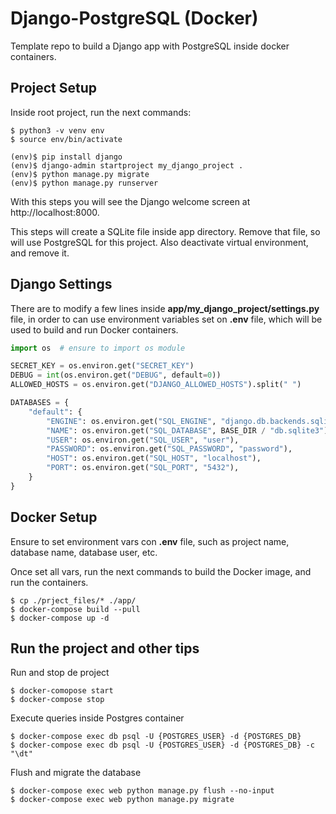 # Django-PostgreSQL (Docker)
Template repo to build a Django app with PostgreSQL inside docker containers.

## Project Setup
Inside root project, run the next commands:
```shell
$ python3 -v venv env
$ source env/bin/activate

(env)$ pip install django
(env)$ django-admin startproject my_django_project .
(env)$ python manage.py migrate
(env)$ python manage.py runserver
```
With this steps you will see the Django welcome screen at http://localhost:8000.

This steps will create a SQLite file inside app directory. Remove that file, so will use PostgreSQL 
for this project. Also deactivate virtual environment, and remove it.

## Django Settings
There are to modify a few lines inside **app/my_django_project/settings.py** file, in order to can use 
environment variables set on **.env** file, which will be used to build and run Docker containers.

```python
import os  # ensure to import os module

SECRET_KEY = os.environ.get("SECRET_KEY")
DEBUG = int(os.environ.get("DEBUG", default=0))
ALLOWED_HOSTS = os.environ.get("DJANGO_ALLOWED_HOSTS").split(" ")

DATABASES = {
    "default": {
        "ENGINE": os.environ.get("SQL_ENGINE", "django.db.backends.sqlite3"),
        "NAME": os.environ.get("SQL_DATABASE", BASE_DIR / "db.sqlite3"),
        "USER": os.environ.get("SQL_USER", "user"),
        "PASSWORD": os.environ.get("SQL_PASSWORD", "password"),
        "HOST": os.environ.get("SQL_HOST", "localhost"),
        "PORT": os.environ.get("SQL_PORT", "5432"),
    }
}
```

## Docker Setup
Ensure to set environment vars con **.env** file, such as project name, database name, database user, etc.

Once set all vars, run the next commands to build the Docker image, and run the containers.
```shell
$ cp ./prject_files/* ./app/
$ docker-compose build --pull
$ docker-compose up -d
```

## Run the project and other tips
Run and stop de project
```shell
$ docker-comopose start
$ docker-compose stop
```
Execute queries inside Postgres container
```shell
$ docker-compose exec db psql -U {POSTGRES_USER} -d {POSTGRES_DB}
$ docker-compose exec db psql -U {POSTGRES_USER} -d {POSTGRES_DB} -c "\dt"
```
Flush and migrate the database
```shell
$ docker-compose exec web python manage.py flush --no-input
$ docker-compose exec web python manage.py migrate
```
